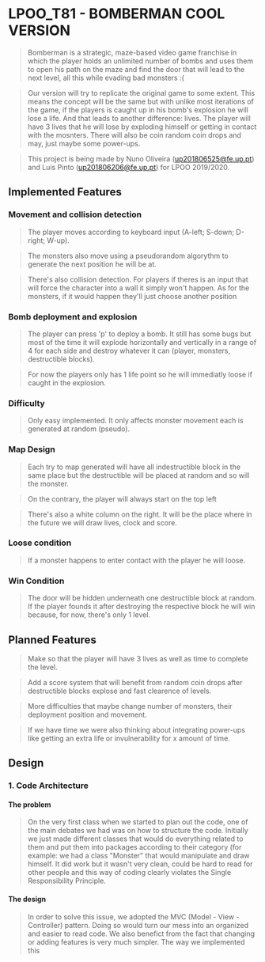 # LPOO_T81 - BOMBERMAN COOL VERSION

>Bomberman is a strategic, maze-based video game franchise in which the player holds an unlimited number of bombs and uses them to open his path on the maze and find the door that will lead to the next level, all this while evading bad monsters :(

>Our version will try to replicate the original game to some extent. This means the concept will be the same but with unlike most iterations of the game, if the players is caught up in his bomb's explosion he will lose a life. And that leads to another difference: lives. The player will have 3 lives that he will lose by exploding himself or getting in contact with the mosnters. There will also be coin random coin drops and may, just maybe some power-ups.

>This project is being made by Nuno Oliveira (up201806525@fe.up.pt) and Luis Pinto (up201806206@fe.up.pt) for LPOO 2019/2020.

## Implemented Features

### Movement and collision detection
>The player moves according to keyboard input (A-left; S-down; D-right; W-up).

>The monsters also move using a pseudorandom algorythm to generate the next position he will be at.

>There's also collision detection. For players if theres is an input that will force the character into a wall it simply won't happen. As for the monsters, if it would happen they'll just choose another position

### Bomb deployment and explosion
>The player can press 'p' to deploy a bomb. It still has some bugs but most of the time it will explode horizontally and vertically in a range of 4 for each side and destroy whatever it can (player, monsters, destructible blocks).

>For now the players only has 1 life point so he will immediatly loose if caught in the explosion.

### Difficulty
>Only easy implemented. It only affects monster movement each is generated at random (pseudo).

### Map Design
>Each try to map generated will have all indestructible block in the same place but the destructible will be placed at random and so will the monster.

>On the contrary, the player will always start on the top left

>There's also a white column on the right. It will be the place where in the future we will draw lives, clock and score.

### Loose condition
>If a monster happens to enter contact with the player he will loose.

### Win Condition
>The door will be hidden underneath one destructible block at random. If the player founds it after destroying the respective block he will win because, for now, there's only 1 level.

## Planned Features
>Make so that the player will have 3 lives as well as time to complete the level.

>Add a score system that will benefit from random coin drops after destructible blocks explose and fast clearence of levels.

>More difficulties that maybe change number of monsters, their deployment position and movement.

>If we have time we were also thinking about integrating power-ups like getting an extra life or invulnerability for x amount of time.

## Design

### 1. Code Architecture
#### The problem
>On the very first class when we started to plan out the code, one of the main debates we had was on how to structure the code. Initially we just made different classes that would do everything related to them and put them into packages according to their category (for example: we had a class "Monster" that would manipulate and draw himself. It did work but it wasn't very clean, could be hard to read for other people and this way of coding clearly violates the Single Responsibility Principle.
#### The design
>In order to solve this issue, we adopted the MVC (Model - View - Controller) pattern. Doing so would turn our mess into an organized and easier to read  code. We also benefict from the fact that changing or adding features is very much simpler. The way we implemented this